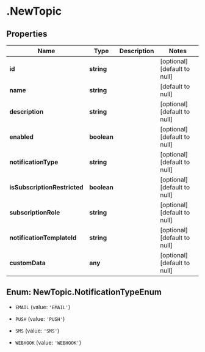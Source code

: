 # .NewTopic

## Properties
Name | Type | Description | Notes
------------ | ------------- | ------------- | -------------
**id** | **string** |  | [optional] [default to null]
**name** | **string** |  | [default to null]
**description** | **string** |  | [optional] [default to null]
**enabled** | **boolean** |  | [optional] [default to null]
**notificationType** | **string** |  | [optional] [default to null]
**isSubscriptionRestricted** | **boolean** |  | [optional] [default to null]
**subscriptionRole** | **string** |  | [optional] [default to null]
**notificationTemplateId** | **string** |  | [optional] [default to null]
**customData** | **any** |  | [optional] [default to null]


<a name="NewTopic.NotificationTypeEnum"></a>
## Enum: NewTopic.NotificationTypeEnum


* `EMAIL` (value: `'EMAIL'`)

* `PUSH` (value: `'PUSH'`)

* `SMS` (value: `'SMS'`)

* `WEBHOOK` (value: `'WEBHOOK'`)





